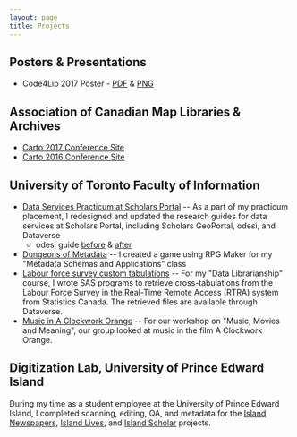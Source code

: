 ```yaml
---
layout: page
title: Projects
---
```


## Posters & Presentations
* Code4Lib 2017 Poster - [PDF](/docs/Code4Lib2017_Poster.pdf) & [PNG](/docs/Code4Lib2017_Poster.png)

## Association of Canadian Map Libraries & Archives

* [Carto 2017 Conference Site](http://acmla-acacc.ca/carto2017/)
* [Carto 2016 Conference Site](http://acmla-acacc.ca/carto2016/)

## University of Toronto Faculty of Information

* [Data Services Practicum at Scholars Portal](/docs/PracticumPoster.pdf) -- As a part of my practicum placement, I redesigned and updated the research guides for data services at Scholars Portal, including Scholars GeoPortal, odesi, and Dataverse
	* odesi guide [before](/img/guide_before.png) & [after](/img/guide_after.png)
* [Dungeons of Metadata](https://www.youtube.com/watch?v=y4afH4-yFO4&list=UUOxogznliCU4qfytCvAr8_g) -- I created a game using RPG Maker for my "Metadata Schemas and Applications" class
* [Labour force survey custom tabulations](http://hdl.handle.net/10864/10949) -- For my "Data Librarianship" course, I wrote SAS programs to retrieve cross-tabulations from the Labour Force Survey in the Real-Time Remote Access (RTRA) system from Statistics Canada. The retrieved files are available through Dataverse.
* [Music in A Clockwork Orange](http://prezi.com/jfilumdk-4yt) -- For our workshop on "Music, Movies and Meaning", our group looked at music in the film A Clockwork Orange.

## Digitization Lab, University of Prince Edward Island

During my time as a student employee at the University of Prince Edward Island, I completed scanning, editing, QA, and metadata for the [Island Newspapers](http://islandnewspapers.ca/), [Island Lives](http://www.islandlives.ca/), and [Island Scholar](http://www.islandscholar.ca/) projects.
